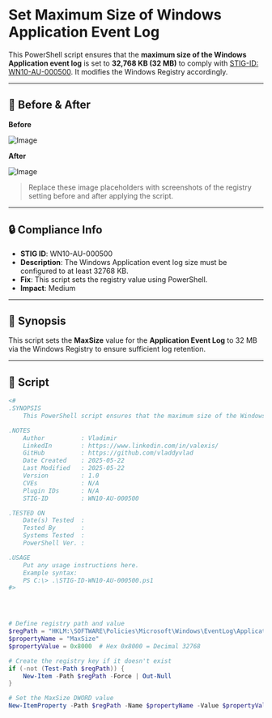 # Set Maximum Size of Windows Application Event Log

This PowerShell script ensures that the **maximum size of the Windows Application event log** is set to **32,768 KB (32 MB)** to comply with [STIG-ID: WN10-AU-000500](https://www.tenable.com/audits/items/DISA_STIG_Windows_10_v3r2.audit:2d31eb75c8522bee1690a2190d57848e). It modifies the Windows Registry accordingly.

---

## 📸 Before & After

**Before**

![Image](https://github.com/user-attachments/assets/4f858b8c-0f0b-40bd-90ce-50d39d2bff91)

**After**

![Image](https://github.com/user-attachments/assets/4ff8db4b-4752-4b13-9512-920123899e6f)

> Replace these image placeholders with screenshots of the registry setting before and after applying the script.

---

## 🔒 Compliance Info

- **STIG ID**: WN10-AU-000500  
- **Description**: The Windows Application event log size must be configured to at least 32768 KB.  
- **Fix**: This script sets the registry value using PowerShell.  
- **Impact**: Medium

---

## 🧠 Synopsis

This script sets the **MaxSize** value for the **Application Event Log** to 32 MB via the Windows Registry to ensure sufficient log retention.

---

## 📜 Script

```powershell
<#
.SYNOPSIS
    This PowerShell script ensures that the maximum size of the Windows Application event log is at least 32768 KB (32 MB).

.NOTES
    Author          : Vladimir
    LinkedIn        : https://www.linkedin.com/in/valexis/
    GitHub          : https://github.com/vladdyvlad
    Date Created    : 2025-05-22
    Last Modified   : 2025-05-22
    Version         : 1.0
    CVEs            : N/A
    Plugin IDs      : N/A
    STIG-ID         : WN10-AU-000500

.TESTED ON
    Date(s) Tested  : 
    Tested By       : 
    Systems Tested  : 
    PowerShell Ver. : 

.USAGE
    Put any usage instructions here.
    Example syntax:
    PS C:\> .\STIG-ID-WN10-AU-000500.ps1 
#>




# Define registry path and value
$regPath = "HKLM:\SOFTWARE\Policies\Microsoft\Windows\EventLog\Application"
$propertyName = "MaxSize"
$propertyValue = 0x8000  # Hex 0x8000 = Decimal 32768

# Create the registry key if it doesn't exist
if (-not (Test-Path $regPath)) {
    New-Item -Path $regPath -Force | Out-Null
}

# Set the MaxSize DWORD value
New-ItemProperty -Path $regPath -Name $propertyName -Value $propertyValue -PropertyType DWord -Force

